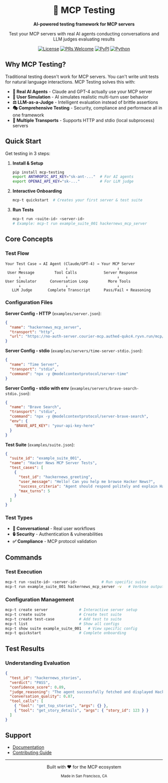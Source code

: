 <div align="center">
  <h1>🧪 MCP Testing</h1>
  <p><strong>AI-powered testing framework for MCP servers</strong></p>
  <p>Test your MCP servers with real AI agents conducting conversations and LLM judges evaluating results</p>
</div>

<div align="center">
  <a href="LICENSE"><img src="https://img.shields.io/badge/license-Apache%202.0-blue.svg" alt="License"></a>
  <a href="https://github.com/golf-mcp/golf-testing/pulls"><img src="https://img.shields.io/badge/PRs-welcome-brightgreen.svg" alt="PRs Welcome"></a>
  <a href="https://pypi.org/project/mcp-testing/"><img src="https://img.shields.io/pypi/v/mcp-testing" alt="PyPI"></a>
  <a href="#"><img src="https://img.shields.io/badge/python-3.12+-blue.svg" alt="Python"></a>
</div>

## Why MCP Testing?

Traditional testing doesn't work for MCP servers. You can't write unit tests for natural language interactions. MCP Testing solves this with:

- **🤖 Real AI Agents** - Claude and GPT-4 actually use your MCP server
- **👤 User Simulation** - AI simulates realistic multi-turn user behavior
- **⚖️ LLM-as-a-Judge** - Intelligent evaluation instead of brittle assertions
- **🎭 Comprehensive Testing** - Security, compliance and performace all in one framework
- **🔌 Multiple Transports** - Supports HTTP and stdio (local subprocess) servers

## Quick Start

Get testing in 3 steps:

1. **Install & Setup**

   ```bash
   pip install mcp-testing
   export ANTHROPIC_API_KEY="sk-ant-..."  # For AI agents
   export OPENAI_API_KEY="sk-..."         # For LLM judge
   ```

2. **Interactive Onboarding**

   ```bash
   mcp-t quickstart  # Creates your first server & test suite
   ```

3. **Run Tests**
   ```bash
   mcp-t run <suite-id> <server-id>
   # Example: mcp-t run example_suite_001 hackernews_mcp_server
   ```

## Core Concepts

### Test Flow

```
Your Test Case → AI Agent (Claude/GPT-4) → Your MCP Server
      ↓                    ↓                      ↓
 User Message         Tool Calls            Server Response
      ↓                    ↓                      ↓
User Simulator      Conversation Loop         More Tools
      ↓                    ↓                      ↓
   LLM Judge       Complete Transcript      Pass/Fail + Reasoning
```

### Configuration Files

**Server Config - HTTP** (`examples/server.json`):

```json
{
  "name": "hackernews_mcp_server",
  "transport": "http",
  "url": "https://no-auth-server.courier-mcp.authed-qukc4.ryvn.run/mcp/"
}
```

**Server Config - stdio** (`examples/servers/time-server-stdio.json`):

```json
{
  "name": "Time Server",
  "transport": "stdio",
  "command": "npx -y @modelcontextprotocol/server-time"
}
```

**Server Config - stdio with env** (`examples/servers/brave-search-stdio.json`):

```json
{
  "name": "Brave Search",
  "transport": "stdio",
  "command": "npx -y @modelcontextprotocol/server-brave-search",
  "env": {
    "BRAVE_API_KEY": "your-api-key-here"
  }
}
```

**Test Suite** (`examples/suite.json`):

```json
{
  "suite_id": "example_suite_001",
  "name": "Hacker News MCP Server Tests",
  "test_cases": [
    {
      "test_id": "hackernews_greeting",
      "user_message": "Hello! Can you help me browse Hacker News?",
      "success_criteria": "Agent should respond politely and explain Hacker News capabilities",
      "max_turns": 5
    }
  ]
}
```

### Test Types

- **💬 Conversational** - Real user workflows
- **🔒 Security** - Authentication & vulnerabilities
- **✅ Compliance** - MCP protocol validation

## Commands

### Test Execution

```bash
mcp-t run <suite-id> <server-id>           # Run specific suite
mcp-t run example_suite_001 hackernews_mcp_server -v   # Verbose output
```

### Configuration Management

```bash
mcp-t create server              # Interactive server setup
mcp-t create suite               # Create test suite
mcp-t create test-case           # Add test to suite
mcp-t list                       # Show all configs
mcp-t show suite example_suite_001   # View specific config
mcp-t quickstart                 # Complete onboarding
```

## Test Results

### Understanding Evaluation

```json
{
  "test_id": "hackernews_stories",
  "verdict": "PASS",
  "confidence_score": 0.89,
  "judge_reasoning": "The agent successfully fetched and displayed Hacker News stories. Good use of available tools and clear presentation of results.",
  "conversation_quality": 0.87,
  "tool_calls": [
    { "tool": "get_top_stories", "args": {} },
    { "tool": "get_story_details", "args": { "story_id": 123 } }
  ]
}
```

## Support

- [Documentation](https://docs.golf.dev)
- [Contributing Guide](CONTRIBUTING.md)

---

<div align="center">
  <p>Built with ❤️ for the MCP ecosystem</p>
  <p><sub>Made in San Francisco, CA</sub></p>
</div>
